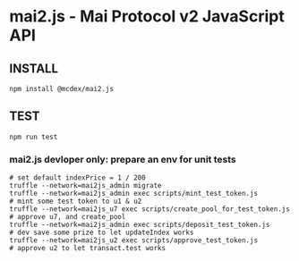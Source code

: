 # mai2.js - Mai Protocol v2 JavaScript API


## INSTALL
```
npm install @mcdex/mai2.js
```

## TEST
```
npm run test
```

### mai2.js devloper only: prepare an env for unit tests

```
# set default indexPrice = 1 / 200
truffle --network=mai2js_admin migrate
truffle --network=mai2js_admin exec scripts/mint_test_token.js          # mint some test token to u1 & u2
truffle --network=mai2js_u7 exec scripts/create_pool_for_test_token.js  # approve u7, and create_pool
truffle --network=mai2js_admin exec scripts/deposit_test_token.js       # dev save some prize to let updateIndex works
truffle --network=mai2js_u2 exec scripts/approve_test_token.js          # approve u2 to let transact.test works
```
